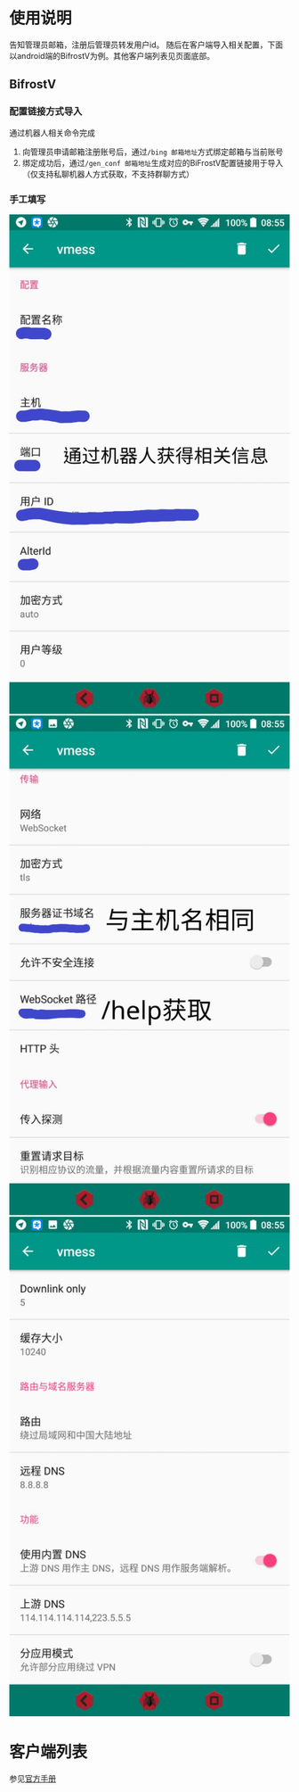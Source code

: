 # 使用说明

告知管理员邮箱，注册后管理员转发用户id。
随后在客户端导入相关配置，下面以android端的BifrostV为例。其他客户端列表见页面底部。

## BifrostV

### 配置链接方式导入

通过机器人相关命令完成

1. 向管理员申请邮箱注册账号后，通过`/bing 邮箱地址`方式绑定邮箱与当前账号
2. 绑定成功后，通过`/gen_conf 邮箱地址`生成对应的BiFrostV配置链接用于导入（仅支持私聊机器人方式获取，不支持群聊方式）

### 手工填写

![part1](https://raw.githubusercontent.com/yqt/v2ray_manual/master/photo6075755097809332411.jpg "part 1")
![part2](https://raw.githubusercontent.com/yqt/v2ray_manual/master/photo6075726514801977605.jpg "part 2")
![part3](https://raw.githubusercontent.com/yqt/v2ray_manual/master/photo6075755097809332410.jpg "part 3")

# 客户端列表

参见[官方手册](https://www.v2ray.com/ui_client/)
